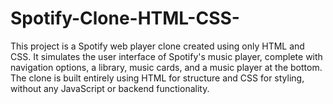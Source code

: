 # Spotify-Clone-HTML-CSS-
This project is a Spotify web player clone created using only HTML and CSS. It simulates the user interface of Spotify's music player, complete with navigation options, a library, music cards, and a music player at the bottom. The clone is built entirely using HTML for structure and CSS for styling, without any JavaScript or backend functionality.

